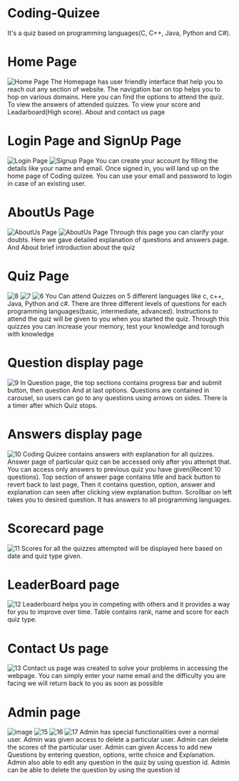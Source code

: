 # Coding-Quizee
It's a quiz based on programming languages(C, C++, Java, Python and C#).

# Home Page
![Home Page](https://user-images.githubusercontent.com/87319402/147824434-8c5b9410-6afa-4637-aff3-b8a05cb12ecd.png)
The Homepage has user friendly interface that help you to reach out any section of website. The navigation bar on top helps you to hop on various domains. Here you can find the options to attend the quiz. To view the answers of attended quizzes. To view your score and Leadarboard(High score).	About and contact us page



# Login Page and SignUp Page
![Login Page](https://user-images.githubusercontent.com/87319402/147824508-11c24fe1-3245-448d-8400-9122157656d4.png)
![Signup Page](https://user-images.githubusercontent.com/87319402/147824629-09f56199-dd7d-49bd-9d99-1acb58bc330a.png)
You can create your account by filling the details like your name and email. Once signed in, you will land up on the home page of Coding quizee. You can use your email and password to login in case of an existing user.



# AboutUs Page
![AboutUs Page](https://user-images.githubusercontent.com/87319402/147824785-9e517f56-6591-4540-b16f-b33b09c9317f.png)
![AboutUs Page](https://user-images.githubusercontent.com/87319402/147824788-5b8ce51b-5b98-4357-a5a0-60c4e85caedc.png)
Through this page you can clarify your doubts.	Here we gave detailed explanation of questions and answers page.	And About brief introduction about the quiz

# Quiz Page
![8](https://user-images.githubusercontent.com/87319402/179557436-0b0fefb5-8678-4ef9-91f9-b37d477090c7.png)
![7](https://user-images.githubusercontent.com/87319402/179557440-7e372787-b1bb-47fe-b267-b5bf382af96f.png)
![6](https://user-images.githubusercontent.com/87319402/179557455-5713127d-dc6c-4aa4-a35c-1f143a73c96f.png)
You Can attend Quizzes on 5 different languages like c, c++, Java, Python and c#. There are three different levels of questions for each programming languages(basic, intermediate, advanced). Instructions to attend the quiz will be given to you when you started the quiz. Through this quizzes you can increase your memory, test your knowledge and torough with knowledge

# Question display page
![9](https://user-images.githubusercontent.com/87319402/179559611-7610068a-3017-41b1-9c63-acc19081e6dc.jpg)
In Question page, the top sections contains progress bar and submit button, then question And at last options. Questions are contained in carousel, so users can go to any questions using arrows on sides. There is a timer after which Quiz stops.

# Answers display page
![10](https://user-images.githubusercontent.com/87319402/179559628-e4e7e146-1e64-4afc-9cf2-4d9cfc343d28.jpg)
Coding Quizee contains answers with explanation for all quizzes. Answer page of particular quiz can be accessed only after you attempt that. You can access only answers to previous quiz you have given(Recent 10 questions). Top section of answer page contains title and back button to revert back to last page, Then it contains question, option, answer and explanation can seen after clicking view explanation button. Scrollbar on left takes you to desired question. It has answers to all programming languages.

# Scorecard page
![11](https://user-images.githubusercontent.com/87319402/179559937-0353b419-b920-4025-b040-37b316091524.png)
Scores for all the quizzes attempted will be displayed here based on date and quiz type given.

# LeaderBoard page
![12](https://user-images.githubusercontent.com/87319402/179560179-e450d9ac-1920-445f-8259-b441dec2c213.png)
Leaderboard helps you in competing with others and it provides a way for you to improve over time. Table contains rank, name and score for each quiz type.

# Contact Us page
![13](https://user-images.githubusercontent.com/87319402/179560359-0b8822fa-f8f4-4890-9a74-8eb75e468e49.png)
Contact us page was created to solve your problems in accessing the webpage. You can simply enter your name email and the difficulty you are facing we will return back to you as soon as possible

# Admin page
![image](https://user-images.githubusercontent.com/87319402/179560582-1e9472dd-c35d-442b-9fef-ae3c07522e79.png)
![15](https://user-images.githubusercontent.com/87319402/179560798-3e9c3f5b-cd55-4de2-9aa8-a8b92a7be99f.png)
![16](https://user-images.githubusercontent.com/87319402/179560808-8af4cc82-817c-479d-ac80-36804c3ccdf3.png)
![17](https://user-images.githubusercontent.com/87319402/179560817-b7c643f7-b845-428a-b1f6-6e91b0319c6a.png)
Admin has special functionalities over a normal user. Admin was given access to delete a particular user. Admin can delete the scores of the particular user. Admin can given Access to add new Questions by entering question, options, write choice and Explanation. Admin also able to edit any question in the quiz by using question id. Admin can be able to delete the question by using the question id

